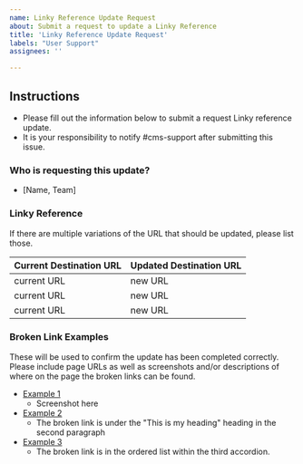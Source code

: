 ```yaml
---
name: Linky Reference Update Request
about: Submit a request to update a Linky Reference
title: 'Linky Reference Update Request'
labels: "User Support"
assignees: ''

---
```


## Instructions
- Please fill out the information below to submit a request Linky reference update.
- It is your responsibility to notify #cms-support after submitting this issue.

### Who is requesting this update?
- [Name, Team]

### Linky Reference
If there are multiple variations of the URL that should be updated, please list those.

| Current Destination URL |  Updated Destination URL |
| ---  |  --- |
| current URL | new URL |
| current URL | new URL |
| current URL | new URL |

### Broken Link Examples
These will be used to confirm the update has been completed correctly. Please include page URLs as well as screenshots and/or descriptions of where on the page the broken links can be found.
- [Example 1](url)
  - Screenshot here
- [Example 2](url)
  - The broken link is under the "This is my heading" heading in the second paragraph 
- [Example 3](url)
  -  The broken link is in the ordered list within the third accordion.
